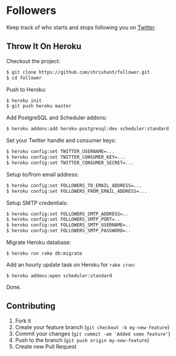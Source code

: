 # Followers

Keep track of who starts and stops following you on
[Twitter](https://twitter.com).

## Throw It On Heroku

Checkout the project:

```bash
$ git clone https://github.com/chrishunt/follower.git
$ cd follower
```

Push to Heroku:

```bash
$ heroku init
$ git push heroku master
```

Add PostgreSQL and Scheduler addons:

```bash
$ heroku addons:add heroku-postgresql:dev scheduler:standard
```

Set your Twitter handle and consumer keys:

```bash
$ heroku config:set TWITTER_USERNAME=...
$ heroku config:set TWITTER_CONSUMER_KEY=...
$ heroku config:set TWITTER_CONSUMER_SECRET=...
```

Setup to/from email address:

```bash
$ heroku config:set FOLLOWERS_TO_EMAIL_ADDRESS=...
$ heroku config:set FOLLOWERS_FROM_EMAIL_ADDRESS=...
```

Setup SMTP credentials:

```bash
$ heroku config:set FOLLOWERS_SMTP_ADDRESS=..
$ heroku config:set FOLLOWERS_SMTP_PORT=..
$ heroku config:set FOLLOWERS_SMTP_USERNAME=..
$ heroku config:set FOLLOWERS_SMTP_PASSWORD=..
```

Migrate Heroku database:

```
$ heroku run rake db:migrate
```

Add an hourly update task on Heroku for `rake cron`:

```
$ heroku addons:open scheduler:standard
```

Done.

## Contributing

1. Fork it
2. Create your feature branch (`git checkout -b my-new-feature`)
3. Commit your changes (`git commit -am 'Added some feature'`)
4. Push to the branch (`git push origin my-new-feature`)
5. Create new Pull Request
